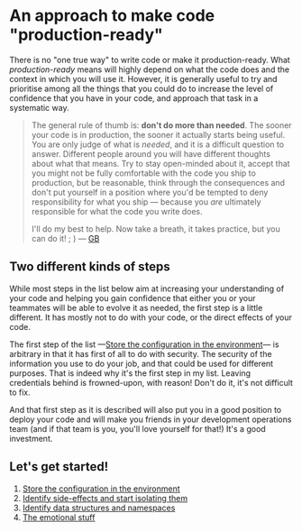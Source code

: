An approach to make code "production-ready"
===========================================

There is no "one true way" to write code or make it production-ready. What _production-ready_ means will highly depend on what the code does and the context in which you will use it. However, it is generally useful to try and prioritise among all the things that you could do to increase the level of confidence that you have in your code, and approach that task in a systematic way.

> The general rule of thumb is: **don't do more than needed**. The sooner your code is in production, the sooner it actually starts being useful. You are only judge of what is _needed_, and it is a difficult question to answer. Different people around you will have different thoughts about what that means. Try to stay open-minded about it, accept that you might not be fully comfortable with the code you ship to production, but be reasonable, think through the consequences and don't put yourself in a position where you'd be tempted to deny responsibility for what you ship — because you _are_ ultimately responsible for what the code you write does.
>
> I'll do my best to help. Now take a breath, it takes practice, but you can do it! ; ) — [GB](https://github.com/gonzalo-bulnes)

Two different kinds of steps
----------------------------

While most steps in the list below aim at increasing your understanding of your code and helping you gain confidence that either you or your teammates will be able to evolve it as needed, the first step is a little different. It has mostly not to do with your code, or the direct effects of your code.

The first step of the list —[Store the configuration in the environment][config]— is arbitrary in that it has first of all to do with security. The security of the information you use to do your job, and that could be used for different purposes. That is indeed why it's the first step in my list. Leaving credentials behind is frowned-upon, with reason! Don't do it, it's not difficult to fix.

And that first step as it is described will also put you in a good position to deploy your code and will make you friends in your development operations team (and if that team is you, you'll love yourself for that!) It's a good investment.

Let's get started!
------------------

  [config]: ./store_config_in_the_environment.md
  [side-effects]: ./identify_and_start_isolating_side_effects.md
  [data]: ./identify_data_structures.md
  [emotions]: ./the_emotional_stuff.md

1. [Store the configuration in the environment][config]
1. [Identify side-effects and start isolating them][side-effects]
1. [Identify data structures and namespaces][data]
1. [The emotional stuff][emotions]
